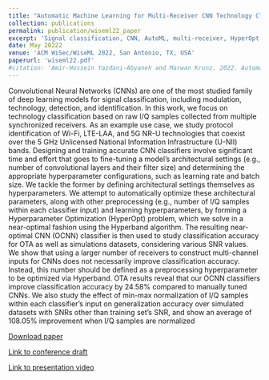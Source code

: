 ```yaml
---
title: "Automatic Machine Learning for Multi-Receiver CNN Technology Classifiers"
collection: publications
permalink: publication/wiseml22_paper
excerpt: 'Signal classification, CNN, AutoML, multi-receiver, HyperOpt, Hyperband, Wi-Fi, LTE-LAA, 5G NR-U, SDR'
date: May 20222
venue: 'ACM WiSec/WiseML 2022, San Antonio, TX, USA'
paperurl: 'wiseml22.pdf'
#citation: 'Amir-Hossein Yazdani-Abyaneh and Marwan Krunz. 2022. Automatic Machine Learning for Multi-Receiver CNN Technology Classifiers. In Proceedings of the 2022 ACM Workshop on Wireless Security and Machine Learning (WiseML '22). Association for Computing Machinery, New York, NY, USA, 39–44. https://doi.org/10.1145/3522783.3529524'
---
```

Convolutional Neural Networks (CNNs) are one of the most studied family of deep learning models for signal classification, including modulation, technology, detection, and identification. In this work, we focus on technology classification based on raw I/Q samples collected from multiple synchronized receivers. As an example use case, we study protocol identification of Wi-Fi, LTE-LAA, and 5G NR-U technologies that coexist over the 5 GHz Unlicensed National Information Infrastructure (U-NII) bands. Designing and training accurate CNN classifiers involve significant time and effort that goes to fine-tuning a model’s architectural settings (e.g., number of convolutional layers and their filter size) and determining the appropriate hyperparameter configurations, such as learning rate and batch size. We tackle the former by defining architectural settings themselves as hyperparameters. We attempt to automatically optimize these architectural parameters, along with other preprocessing (e.g., number of I/Q samples within each classifier input) and learning hyperparameters, by forming a Hyperparameter Optimization (HyperOpt) problem, which we solve in a near-optimal fashion using the Hyperband algorithm. The resulting near-optimal CNN (OCNN) classifier is then used to study classification accuracy for OTA as well as simulations datasets, considering various SNR values. We show that using a larger number of receivers to construct multi-channel inputs for CNNs does not necessarily improve classification accuracy. Instead, this number should be defined as a preprocessing hyperparameter to be optimized via Hyperband. OTA results reveal that our OCNN classifiers improve classification accuracy by 24.58% compared to manually tuned CNNs. We also study the effect of min-max normalization of I/Q samples within each classifier’s input on generalization accuracy over simulated datasets with SNRs other than training set’s SNR, and show an average of 108.05% improvement when I/Q samples are normalized


[Download paper](https://amirhya.github.io/amir.github.io//publications/wiseml22.pdf)

[Link to conference draft](https://dl.acm.org/doi/abs/10.1145/3522783.3529524)

[Link to presentation video](https://youtu.be/D_QUV2MzzaQ?t=15829)

